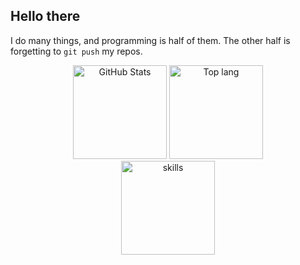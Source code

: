 ## Hello there

I do many things, and programming is half of them. The other half is forgetting to `git push` my repos.
<div align="center">
  <img src="https://github-stats-rho-eight.vercel.app/api?username=a-usr&card_width=300&custom_title=Activity&theme=highcontrast&include_all_commits=true&hide=prs&show=prs_merged&show_icons=true&rank_icon=percentile&exclude_repo=github-stats,maxguuse,dotfiles,linux-setup" height="150" alt="GitHub Stats">
  <img src="https://github-stats-rho-eight.vercel.app/api/top-langs/?username=a-usr&layout=compact&langs_count=4&theme=highcontrast&exclude_repo=a-usr&hide=Dockerfile,CMake" height="150" alt="Top lang">
</div>
<div align="center">
  <img src="https://skillicons.dev/icons?i=rust,cs,dotnet,python,lua,ts,neovim,linux,nix&perline=5" height="150" alt="skills">
</div>
<!--
**a-usr/a-usr** is a ✨ _special_ ✨ repository because its `README.md` (this file) appears on your GitHub profile.

Here are some ideas to get you started:

- 🔭 I’m currently working on ...
- 🌱 I’m currently learning ...
- 👯 I’m looking to collaborate on ...
- 🤔 I’m looking for help with ...
- 💬 Ask me about ...
- 📫 How to reach me: ...
- 😄 Pronouns: ...
- ⚡ Fun fact: ...
-->
